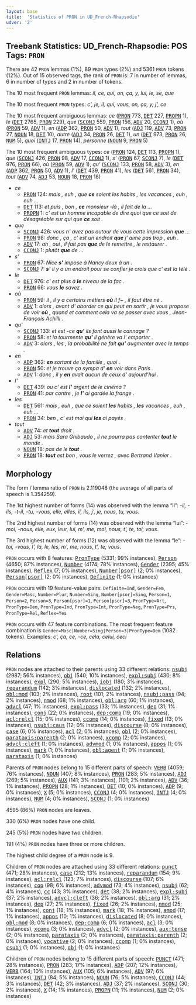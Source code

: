 ```yaml
---
layout: base
title:  'Statistics of PRON in UD_French-Rhapsodie'
udver: '2'
---
```


## Treebank Statistics: UD_French-Rhapsodie: POS Tags: `PRON`

There are 42 `PRON` lemmas (1%), 89 `PRON` types (2%) and 5361 `PRON` tokens (12%).
Out of 15 observed tags, the rank of `PRON` is: 7 in number of lemmas, 6 in number of types and 2 in number of tokens.

The 10 most frequent `PRON` lemmas: <em>il, ce, qui, on, ça, y, lui, le, se, que</em>

The 10 most frequent `PRON` types:  <em>c', je, il, qui, vous, on, ça, y, j', ce</em>

The 10 most frequent ambiguous lemmas: <em>ce</em> (<tt><a href="fr_rhapsodie-pos-PRON.html">PRON</a></tt> 773, <tt><a href="fr_rhapsodie-pos-DET.html">DET</a></tt> 227, <tt><a href="fr_rhapsodie-pos-PROPN.html">PROPN</a></tt> 1), <em>le</em> (<tt><a href="fr_rhapsodie-pos-DET.html">DET</a></tt> 2765, <tt><a href="fr_rhapsodie-pos-PRON.html">PRON</a></tt> 229), <em>que</em> (<tt><a href="fr_rhapsodie-pos-SCONJ.html">SCONJ</a></tt> 559, <tt><a href="fr_rhapsodie-pos-PRON.html">PRON</a></tt> 156, <tt><a href="fr_rhapsodie-pos-ADV.html">ADV</a></tt> 20, <tt><a href="fr_rhapsodie-pos-CCONJ.html">CCONJ</a></tt> 1), <em>où</em> (<tt><a href="fr_rhapsodie-pos-PRON.html">PRON</a></tt> 59, <tt><a href="fr_rhapsodie-pos-ADV.html">ADV</a></tt> 1), <em>en</em> (<tt><a href="fr_rhapsodie-pos-ADP.html">ADP</a></tt> 362, <tt><a href="fr_rhapsodie-pos-PRON.html">PRON</a></tt> 50, <tt><a href="fr_rhapsodie-pos-ADV.html">ADV</a></tt> 1), <em>tout</em> (<tt><a href="fr_rhapsodie-pos-ADJ.html">ADJ</a></tt> 119, <tt><a href="fr_rhapsodie-pos-ADV.html">ADV</a></tt> 73, <tt><a href="fr_rhapsodie-pos-PRON.html">PRON</a></tt> 27, <tt><a href="fr_rhapsodie-pos-NOUN.html">NOUN</a></tt> 18, <tt><a href="fr_rhapsodie-pos-DET.html">DET</a></tt> 10), <em>autre</em> (<tt><a href="fr_rhapsodie-pos-ADJ.html">ADJ</a></tt> 34, <tt><a href="fr_rhapsodie-pos-PRON.html">PRON</a></tt> 26, <tt><a href="fr_rhapsodie-pos-DET.html">DET</a></tt> 1), <em>un</em> (<tt><a href="fr_rhapsodie-pos-DET.html">DET</a></tt> 973, <tt><a href="fr_rhapsodie-pos-PRON.html">PRON</a></tt> 26, <tt><a href="fr_rhapsodie-pos-NUM.html">NUM</a></tt> 5), <em>quoi</em> (<tt><a href="fr_rhapsodie-pos-INTJ.html">INTJ</a></tt> 17, <tt><a href="fr_rhapsodie-pos-PRON.html">PRON</a></tt> 14), <em>personne</em> (<tt><a href="fr_rhapsodie-pos-NOUN.html">NOUN</a></tt> 9, <tt><a href="fr_rhapsodie-pos-PRON.html">PRON</a></tt> 5)

The 10 most frequent ambiguous types:  <em>ce</em> (<tt><a href="fr_rhapsodie-pos-PRON.html">PRON</a></tt> 124, <tt><a href="fr_rhapsodie-pos-DET.html">DET</a></tt> 113, <tt><a href="fr_rhapsodie-pos-PROPN.html">PROPN</a></tt> 1), <em>que</em> (<tt><a href="fr_rhapsodie-pos-SCONJ.html">SCONJ</a></tt> 426, <tt><a href="fr_rhapsodie-pos-PRON.html">PRON</a></tt> 98, <tt><a href="fr_rhapsodie-pos-ADV.html">ADV</a></tt> 17, <tt><a href="fr_rhapsodie-pos-CCONJ.html">CCONJ</a></tt> 1), <em>s'</em> (<tt><a href="fr_rhapsodie-pos-PRON.html">PRON</a></tt> 67, <tt><a href="fr_rhapsodie-pos-SCONJ.html">SCONJ</a></tt> 7), <em>le</em> (<tt><a href="fr_rhapsodie-pos-DET.html">DET</a></tt> 976, <tt><a href="fr_rhapsodie-pos-PRON.html">PRON</a></tt> 66), <em>où</em> (<tt><a href="fr_rhapsodie-pos-PRON.html">PRON</a></tt> 59, <tt><a href="fr_rhapsodie-pos-ADV.html">ADV</a></tt> 1), <em>qu'</em> (<tt><a href="fr_rhapsodie-pos-SCONJ.html">SCONJ</a></tt> 133, <tt><a href="fr_rhapsodie-pos-PRON.html">PRON</a></tt> 58, <tt><a href="fr_rhapsodie-pos-ADV.html">ADV</a></tt> 3), <em>en</em> (<tt><a href="fr_rhapsodie-pos-ADP.html">ADP</a></tt> 362, <tt><a href="fr_rhapsodie-pos-PRON.html">PRON</a></tt> 50, <tt><a href="fr_rhapsodie-pos-ADV.html">ADV</a></tt> 1), <em>l'</em> (<tt><a href="fr_rhapsodie-pos-DET.html">DET</a></tt> 439, <tt><a href="fr_rhapsodie-pos-PRON.html">PRON</a></tt> 41), <em>les</em> (<tt><a href="fr_rhapsodie-pos-DET.html">DET</a></tt> 561, <tt><a href="fr_rhapsodie-pos-PRON.html">PRON</a></tt> 34), <em>tout</em> (<tt><a href="fr_rhapsodie-pos-ADV.html">ADV</a></tt> 74, <tt><a href="fr_rhapsodie-pos-ADJ.html">ADJ</a></tt> 53, <tt><a href="fr_rhapsodie-pos-NOUN.html">NOUN</a></tt> 18, <tt><a href="fr_rhapsodie-pos-PRON.html">PRON</a></tt> 18)


* <em>ce</em>
  * <tt><a href="fr_rhapsodie-pos-PRON.html">PRON</a></tt> 124: <em>mais , euh , que <b>ce</b> soient les habits , les vacances , euh , euh …</em>
  * <tt><a href="fr_rhapsodie-pos-DET.html">DET</a></tt> 113: <em>et puis , bon , <b>ce</b> monsieur -là , il fait de la …</em>
  * <tt><a href="fr_rhapsodie-pos-PROPN.html">PROPN</a></tt> 1: <em>c' est un homme incapable de dire quoi que ce soit de désagréable sur qui que <b>ce</b> soit .</em>
* <em>que</em>
  * <tt><a href="fr_rhapsodie-pos-SCONJ.html">SCONJ</a></tt> 426: <em>vous n' avez pas autour de vous cette impression <b>que</b> …</em>
  * <tt><a href="fr_rhapsodie-pos-PRON.html">PRON</a></tt> 98: <em>donc , ça , c' est un endroit <b>que</b> j' aime pas trop , euh .</em>
  * <tt><a href="fr_rhapsodie-pos-ADV.html">ADV</a></tt> 17: <em>ah , oui , il fait pas <b>que</b> de le remettre , le restaurer .</em>
  * <tt><a href="fr_rhapsodie-pos-CCONJ.html">CCONJ</a></tt> 1: <em>plutôt <b>que</b> de …</em>
* <em>s'</em>
  * <tt><a href="fr_rhapsodie-pos-PRON.html">PRON</a></tt> 67: <em>Nice <b>s'</b> impose à Nancy deux à un .</em>
  * <tt><a href="fr_rhapsodie-pos-SCONJ.html">SCONJ</a></tt> 7: <em><b>s'</b> il y a un endroit pour se confier je crois que c' est la télé .</em>
* <em>le</em>
  * <tt><a href="fr_rhapsodie-pos-DET.html">DET</a></tt> 976: <em>c' est plus à <b>le</b> niveau de la fac .</em>
  * <tt><a href="fr_rhapsodie-pos-PRON.html">PRON</a></tt> 66: <em>vous <b>le</b> savez .</em>
* <em>où</em>
  * <tt><a href="fr_rhapsodie-pos-PRON.html">PRON</a></tt> 59: <em>il , il y a certains métiers <b>où</b> il f~ , il faut être né .</em>
  * <tt><a href="fr_rhapsodie-pos-ADV.html">ADV</a></tt> 1: <em>alors , avant d' aborder ce qui peut en sortir , je vous propose de voir <b>où</b> , quand et comment cela va se passer avec vous , Jean-François Achilli .</em>
* <em>qu'</em>
  * <tt><a href="fr_rhapsodie-pos-SCONJ.html">SCONJ</a></tt> 133: <em>et est -ce <b>qu'</b> ils font aussi le cannage ?</em>
  * <tt><a href="fr_rhapsodie-pos-PRON.html">PRON</a></tt> 58: <em>et la tourmente <b>qu'</b> il génère va l' emporter .</em>
  * <tt><a href="fr_rhapsodie-pos-ADV.html">ADV</a></tt> 3: <em>alors , les , la probabilité ne fait <b>qu'</b> augmenter avec le temps .</em>
* <em>en</em>
  * <tt><a href="fr_rhapsodie-pos-ADP.html">ADP</a></tt> 362: <em><b>en</b> sortant de la famille , quoi .</em>
  * <tt><a href="fr_rhapsodie-pos-PRON.html">PRON</a></tt> 50: <em>et je trouve ça sympa d' <b>en</b> voir dans Paris .</em>
  * <tt><a href="fr_rhapsodie-pos-ADV.html">ADV</a></tt> 1: <em>donc , il y <b>en</b> avait aucun de ceux d' aujourd'hui .</em>
* <em>l'</em>
  * <tt><a href="fr_rhapsodie-pos-DET.html">DET</a></tt> 439: <em>ou c' est <b>l'</b> argent de le cinéma ?</em>
  * <tt><a href="fr_rhapsodie-pos-PRON.html">PRON</a></tt> 41: <em>par contre , je <b>l'</b> ai gardée la frange .</em>
* <em>les</em>
  * <tt><a href="fr_rhapsodie-pos-DET.html">DET</a></tt> 561: <em>mais , euh , que ce soient <b>les</b> habits , <b>les</b> vacances , euh , euh …</em>
  * <tt><a href="fr_rhapsodie-pos-PRON.html">PRON</a></tt> 34: <em>ben , c' est moi qui <b>les</b> ai payés .</em>
* <em>tout</em>
  * <tt><a href="fr_rhapsodie-pos-ADV.html">ADV</a></tt> 74: <em>et <b>tout</b> droit .</em>
  * <tt><a href="fr_rhapsodie-pos-ADJ.html">ADJ</a></tt> 53: <em>mais Sara Ghibaudo , il ne pourra pas contenter <b>tout</b> le monde .</em>
  * <tt><a href="fr_rhapsodie-pos-NOUN.html">NOUN</a></tt> 18: <em>pas de le <b>tout</b> .</em>
  * <tt><a href="fr_rhapsodie-pos-PRON.html">PRON</a></tt> 18: <em><b>tout</b> est bon , vous le verrez , avec Bertrand Vanier .</em>

## Morphology

The form / lemma ratio of `PRON` is 2.119048 (the average of all parts of speech is 1.354259).

The 1st highest number of forms (14) was observed with the lemma “il”: <em>-il, -ils, -t-il, -tu, -vous, elle, elles, il, ils, j', je, nous, tu, vous</em>.

The 2nd highest number of forms (14) was observed with the lemma “lui”: <em>-moi, -nous, elle, eux, leur, lui, m', me, moi, nous, t', te, toi, vous</em>.

The 3rd highest number of forms (12) was observed with the lemma “le”: <em>-toi, -vous, l', la, le, les, m', me, nous, t', te, vous</em>.

`PRON` occurs with 8 features: <tt><a href="fr_rhapsodie-feat-PronType.html">PronType</a></tt> (5331; 99% instances), <tt><a href="fr_rhapsodie-feat-Person.html">Person</a></tt> (4650; 87% instances), <tt><a href="fr_rhapsodie-feat-Number.html">Number</a></tt> (4174; 78% instances), <tt><a href="fr_rhapsodie-feat-Gender.html">Gender</a></tt> (2395; 45% instances), <tt><a href="fr_rhapsodie-feat-Reflex.html">Reflex</a></tt> (7; 0% instances), <tt><a href="fr_rhapsodie-feat-Number-psor.html">Number[psor]</a></tt> (2; 0% instances), <tt><a href="fr_rhapsodie-feat-Person-psor.html">Person[psor]</a></tt> (2; 0% instances), <tt><a href="fr_rhapsodie-feat-Definite.html">Definite</a></tt> (1; 0% instances)

`PRON` occurs with 19 feature-value pairs: `Definite=Ind`, `Gender=Fem`, `Gender=Masc`, `Number=Plur`, `Number=Sing`, `Number[psor]=Sing`, `Person=1`, `Person=2`, `Person=3`, `Person[psor]=1`, `Person[psor]=3`, `PronType=Art`, `PronType=Dem`, `PronType=Ind`, `PronType=Int`, `PronType=Neg`, `PronType=Prs`, `PronType=Rel`, `Reflex=Yes`

`PRON` occurs with 47 feature combinations.
The most frequent feature combination is `Gender=Masc|Number=Sing|Person=3|PronType=Dem` (1082 tokens).
Examples: <em>c', ça, ce, -ce, cela, celui, ceci</em>


## Relations

`PRON` nodes are attached to their parents using 33 different relations: <tt><a href="fr_rhapsodie-dep-nsubj.html">nsubj</a></tt> (2987; 56% instances), <tt><a href="fr_rhapsodie-dep-obj.html">obj</a></tt> (540; 10% instances), <tt><a href="fr_rhapsodie-dep-expl-subj.html">expl:subj</a></tt> (430; 8% instances), <tt><a href="fr_rhapsodie-dep-expl.html">expl</a></tt> (290; 5% instances), <tt><a href="fr_rhapsodie-dep-iobj.html">iobj</a></tt> (180; 3% instances), <tt><a href="fr_rhapsodie-dep-reparandum.html">reparandum</a></tt> (142; 3% instances), <tt><a href="fr_rhapsodie-dep-dislocated.html">dislocated</a></tt> (132; 2% instances), <tt><a href="fr_rhapsodie-dep-obl-mod.html">obl:mod</a></tt> (103; 2% instances), <tt><a href="fr_rhapsodie-dep-root.html">root</a></tt> (101; 2% instances), <tt><a href="fr_rhapsodie-dep-nsubj-pass.html">nsubj:pass</a></tt> (94; 2% instances), <tt><a href="fr_rhapsodie-dep-nmod.html">nmod</a></tt> (68; 1% instances), <tt><a href="fr_rhapsodie-dep-obl-arg.html">obl:arg</a></tt> (60; 1% instances), <tt><a href="fr_rhapsodie-dep-advcl.html">advcl</a></tt> (47; 1% instances), <tt><a href="fr_rhapsodie-dep-expl-pass.html">expl:pass</a></tt> (33; 1% instances), <tt><a href="fr_rhapsodie-dep-dep.html">dep</a></tt> (31; 1% instances), <tt><a href="fr_rhapsodie-dep-conj.html">conj</a></tt> (22; 0% instances), <tt><a href="fr_rhapsodie-dep-dep-comp.html">dep:comp</a></tt> (19; 0% instances), <tt><a href="fr_rhapsodie-dep-acl-relcl.html">acl:relcl</a></tt> (15; 0% instances), <tt><a href="fr_rhapsodie-dep-ccomp.html">ccomp</a></tt> (14; 0% instances), <tt><a href="fr_rhapsodie-dep-fixed.html">fixed</a></tt> (13; 0% instances), <tt><a href="fr_rhapsodie-dep-nsubj-caus.html">nsubj:caus</a></tt> (12; 0% instances), <tt><a href="fr_rhapsodie-dep-discourse.html">discourse</a></tt> (8; 0% instances), <tt><a href="fr_rhapsodie-dep-case.html">case</a></tt> (6; 0% instances), <tt><a href="fr_rhapsodie-dep-acl.html">acl</a></tt> (2; 0% instances), <tt><a href="fr_rhapsodie-dep-obl.html">obl</a></tt> (2; 0% instances), <tt><a href="fr_rhapsodie-dep-parataxis-parenth.html">parataxis:parenth</a></tt> (2; 0% instances), <tt><a href="fr_rhapsodie-dep-xcomp.html">xcomp</a></tt> (2; 0% instances), <tt><a href="fr_rhapsodie-dep-advcl-cleft.html">advcl:cleft</a></tt> (1; 0% instances), <tt><a href="fr_rhapsodie-dep-advmod.html">advmod</a></tt> (1; 0% instances), <tt><a href="fr_rhapsodie-dep-appos.html">appos</a></tt> (1; 0% instances), <tt><a href="fr_rhapsodie-dep-mark.html">mark</a></tt> (1; 0% instances), <tt><a href="fr_rhapsodie-dep-obl-agent.html">obl:agent</a></tt> (1; 0% instances), <tt><a href="fr_rhapsodie-dep-parataxis.html">parataxis</a></tt> (1; 0% instances)

Parents of `PRON` nodes belong to 15 different parts of speech: <tt><a href="fr_rhapsodie-pos-VERB.html">VERB</a></tt> (4059; 76% instances), <tt><a href="fr_rhapsodie-pos-NOUN.html">NOUN</a></tt> (407; 8% instances), <tt><a href="fr_rhapsodie-pos-PRON.html">PRON</a></tt> (283; 5% instances), <tt><a href="fr_rhapsodie-pos-ADJ.html">ADJ</a></tt> (269; 5% instances), <tt><a href="fr_rhapsodie-pos-AUX.html">AUX</a></tt> (141; 3% instances),  (101; 2% instances), <tt><a href="fr_rhapsodie-pos-ADV.html">ADV</a></tt> (36; 1% instances), <tt><a href="fr_rhapsodie-pos-PROPN.html">PROPN</a></tt> (28; 1% instances), <tt><a href="fr_rhapsodie-pos-DET.html">DET</a></tt> (10; 0% instances), <tt><a href="fr_rhapsodie-pos-ADP.html">ADP</a></tt> (9; 0% instances), <tt><a href="fr_rhapsodie-pos-X.html">X</a></tt> (5; 0% instances), <tt><a href="fr_rhapsodie-pos-CCONJ.html">CCONJ</a></tt> (4; 0% instances), <tt><a href="fr_rhapsodie-pos-INTJ.html">INTJ</a></tt> (4; 0% instances), <tt><a href="fr_rhapsodie-pos-NUM.html">NUM</a></tt> (4; 0% instances), <tt><a href="fr_rhapsodie-pos-SCONJ.html">SCONJ</a></tt> (1; 0% instances)

4595 (86%) `PRON` nodes are leaves.

330 (6%) `PRON` nodes have one child.

245 (5%) `PRON` nodes have two children.

191 (4%) `PRON` nodes have three or more children.

The highest child degree of a `PRON` node is 9.

Children of `PRON` nodes are attached using 33 different relations: <tt><a href="fr_rhapsodie-dep-punct.html">punct</a></tt> (471; 28% instances), <tt><a href="fr_rhapsodie-dep-case.html">case</a></tt> (212; 13% instances), <tt><a href="fr_rhapsodie-dep-reparandum.html">reparandum</a></tt> (154; 9% instances), <tt><a href="fr_rhapsodie-dep-acl-relcl.html">acl:relcl</a></tt> (123; 7% instances), <tt><a href="fr_rhapsodie-dep-discourse.html">discourse</a></tt> (107; 6% instances), <tt><a href="fr_rhapsodie-dep-cop.html">cop</a></tt> (98; 6% instances), <tt><a href="fr_rhapsodie-dep-advmod.html">advmod</a></tt> (73; 4% instances), <tt><a href="fr_rhapsodie-dep-nsubj.html">nsubj</a></tt> (62; 4% instances), <tt><a href="fr_rhapsodie-dep-cc.html">cc</a></tt> (43; 3% instances), <tt><a href="fr_rhapsodie-dep-det.html">det</a></tt> (38; 2% instances), <tt><a href="fr_rhapsodie-dep-expl-subj.html">expl:subj</a></tt> (37; 2% instances), <tt><a href="fr_rhapsodie-dep-advcl-cleft.html">advcl:cleft</a></tt> (36; 2% instances), <tt><a href="fr_rhapsodie-dep-obl-arg.html">obl:arg</a></tt> (31; 2% instances), <tt><a href="fr_rhapsodie-dep-dep.html">dep</a></tt> (27; 2% instances), <tt><a href="fr_rhapsodie-dep-fixed.html">fixed</a></tt> (26; 2% instances), <tt><a href="fr_rhapsodie-dep-nmod.html">nmod</a></tt> (25; 1% instances), <tt><a href="fr_rhapsodie-dep-conj.html">conj</a></tt> (18; 1% instances), <tt><a href="fr_rhapsodie-dep-mark.html">mark</a></tt> (18; 1% instances), <tt><a href="fr_rhapsodie-dep-amod.html">amod</a></tt> (17; 1% instances), <tt><a href="fr_rhapsodie-dep-appos.html">appos</a></tt> (10; 1% instances), <tt><a href="fr_rhapsodie-dep-dislocated.html">dislocated</a></tt> (8; 0% instances), <tt><a href="fr_rhapsodie-dep-obl-mod.html">obl:mod</a></tt> (8; 0% instances), <tt><a href="fr_rhapsodie-dep-dep-comp.html">dep:comp</a></tt> (6; 0% instances), <tt><a href="fr_rhapsodie-dep-acl.html">acl</a></tt> (3; 0% instances), <tt><a href="fr_rhapsodie-dep-xcomp.html">xcomp</a></tt> (3; 0% instances), <tt><a href="fr_rhapsodie-dep-advcl.html">advcl</a></tt> (2; 0% instances), <tt><a href="fr_rhapsodie-dep-aux-tense.html">aux:tense</a></tt> (2; 0% instances), <tt><a href="fr_rhapsodie-dep-parataxis.html">parataxis</a></tt> (2; 0% instances), <tt><a href="fr_rhapsodie-dep-parataxis-parenth.html">parataxis:parenth</a></tt> (2; 0% instances), <tt><a href="fr_rhapsodie-dep-vocative.html">vocative</a></tt> (2; 0% instances), <tt><a href="fr_rhapsodie-dep-ccomp.html">ccomp</a></tt> (1; 0% instances), <tt><a href="fr_rhapsodie-dep-csubj.html">csubj</a></tt> (1; 0% instances), <tt><a href="fr_rhapsodie-dep-obj.html">obj</a></tt> (1; 0% instances)

Children of `PRON` nodes belong to 15 different parts of speech: <tt><a href="fr_rhapsodie-pos-PUNCT.html">PUNCT</a></tt> (471; 28% instances), <tt><a href="fr_rhapsodie-pos-PRON.html">PRON</a></tt> (283; 17% instances), <tt><a href="fr_rhapsodie-pos-ADP.html">ADP</a></tt> (207; 12% instances), <tt><a href="fr_rhapsodie-pos-VERB.html">VERB</a></tt> (164; 10% instances), <tt><a href="fr_rhapsodie-pos-AUX.html">AUX</a></tt> (105; 6% instances), <tt><a href="fr_rhapsodie-pos-ADV.html">ADV</a></tt> (97; 6% instances), <tt><a href="fr_rhapsodie-pos-INTJ.html">INTJ</a></tt> (84; 5% instances), <tt><a href="fr_rhapsodie-pos-NOUN.html">NOUN</a></tt> (76; 5% instances), <tt><a href="fr_rhapsodie-pos-CCONJ.html">CCONJ</a></tt> (44; 3% instances), <tt><a href="fr_rhapsodie-pos-DET.html">DET</a></tt> (42; 3% instances), <tt><a href="fr_rhapsodie-pos-ADJ.html">ADJ</a></tt> (37; 2% instances), <tt><a href="fr_rhapsodie-pos-SCONJ.html">SCONJ</a></tt> (30; 2% instances), <tt><a href="fr_rhapsodie-pos-X.html">X</a></tt> (14; 1% instances), <tt><a href="fr_rhapsodie-pos-PROPN.html">PROPN</a></tt> (11; 1% instances), <tt><a href="fr_rhapsodie-pos-NUM.html">NUM</a></tt> (2; 0% instances)

